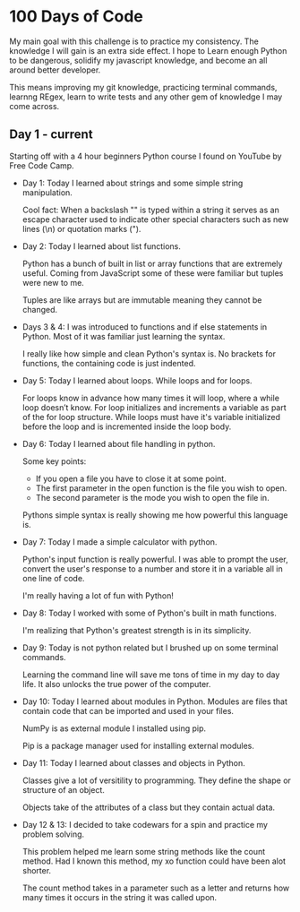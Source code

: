 # 100 Days of Code

My main goal with this challenge is to practice my consistency. The knowledge I will gain is an extra side effect. I hope to Learn enough Python to be dangerous, solidify my javascript knowledge, and become an all around better developer.

This means improving my git knowledge, practicing terminal commands, learnng REgex, learn to write tests and any other gem of knowledge I may come across.

## Day 1 - current

Starting off with a 4 hour beginners Python course I found on YouTube by Free Code Camp.

- Day 1:
  Today I learned about strings and some simple string manipulation.

  Cool fact: When a backslash "\" is typed within a string it serves as an escape character used to indicate other special characters such as new lines (\n) or quotation marks (\").

- Day 2:
  Today I learned about list functions.

  Python has a bunch of built in list or array functions that are extremely useful. Coming from JavaScript some of these were familiar but tuples were new to me.

  Tuples are like arrays but are immutable meaning they cannot be changed.

- Days 3 & 4:
  I was introduced to functions and if else statements in Python. Most of it was familiar just learning the syntax.

  I really like how simple and clean Python's syntax is. No brackets for functions, the containing code is just indented.

- Day 5:
  Today I learned about loops. While loops and for loops.

  For loops know in advance how many times it will loop, where a while loop doesn’t know. For loop initializes and increments a variable as part of the for loop structure. While loops must have it's variable initialized before the loop and is incremented inside the loop body.

- Day 6:
  Today I learned about file handling in python.

  Some key points:
  - If you open a file you have to close it at some point.
  - The first parameter in the open function is the file you wish to open.
  - The second parameter is the mode you wish to open the file in.

  Pythons simple syntax is really showing me how powerful this language is.

- Day 7:
  Today I made a simple calculator with python.

  Python's input function is really powerful. I was able to prompt the user, convert the user's response to a number and store it in a variable all in one line of code.

  I'm really having a lot of fun with Python!

- Day 8:
  Today I worked with some of Python's built in math functions.

  I'm realizing that Python's greatest strength is in its simplicity.

- Day 9:
  Today is not python related but I brushed up on some terminal commands.
  
  Learning the command line will save me tons of time in my day to day life. It also unlocks the true power of the computer.

- Day 10:
  Today I learned about modules in Python. Modules are files that contain code that can be imported and used in your files.

  NumPy is as external module I installed using pip.

  Pip is a package manager used for installing external modules.

- Day 11:
  Today I learned about classes and objects in Python.

  Classes give a lot of versitility to programming. They define the shape or structure of an object.

  Objects take of the attributes of a class but they contain actual data.

- Day 12 & 13:
  I decided to take codewars for a spin and practice my problem solving.

  This problem helped me learn some string methods like the count method. Had I known this method, my xo function could have been alot shorter.

  The count method takes in a parameter such as a letter and returns how many times it occurs in the string it was called upon.

